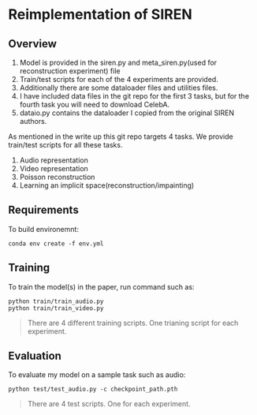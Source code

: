 # Reimplementation of SIREN

## Overview
1. Model is provided in the siren.py and meta_siren.py(used for reconstruction experiment) file
2. Train/test scripts for each of the 4 experiments are provided.
3. Additionally there are some dataloader files and utilities files.
4. I have included data files in the git repo for the first 3 tasks, but for the fourth task you will need to download CelebA. 
5. dataio.py contains the dataloader I copied from the original SIREN authors.

As mentioned in the write up this git repo targets 4 tasks. We provide train/test scripts for all these tasks.
1. Audio representation
2. Video representation
3. Poisson reconstruction
4. Learning an implicit space(reconstruction/impainting)

## Requirements

To build environemnt:

```setup
conda env create -f env.yml
```


## Training

To train the model(s) in the paper, run command such as:

```train
python train/train_audio.py
python train/train_video.py
```

>There are 4 different training scripts. One trianing script for each experiment. 

## Evaluation

To evaluate my model on a sample task such as audio:

```eval
python test/test_audio.py -c checkpoint_path.pth
```

> There are 4 test scripts. One for each experiment.




